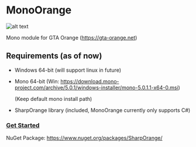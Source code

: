 # MonoOrange
![alt text](http://i.imgur.com/qF4DQKg.png)

Mono module for GTA Orange (https://gta-orange.net)

## Requirements (as of now)

* Windows 64-bit (will support linux in future)

* Mono 64-bit (Win: https://download.mono-project.com/archive/5.0.1/windows-installer/mono-5.0.1.1-x64-0.msi)

  (Keep default mono install path)

* SharpOrange library (included, MonoOrange currently only supports C#)

### [Get Started](https://github.com/7Hazard/MonoOrange/wiki/Getting-started)

NuGet Package: https://www.nuget.org/packages/SharpOrange/

